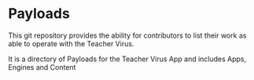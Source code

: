 # Payloads
This git repository provides the ability for contributors to list their work as able to operate with the Teacher Virus.

It is a directory of Payloads for the Teacher Virus App and includes Apps, Engines and Content
